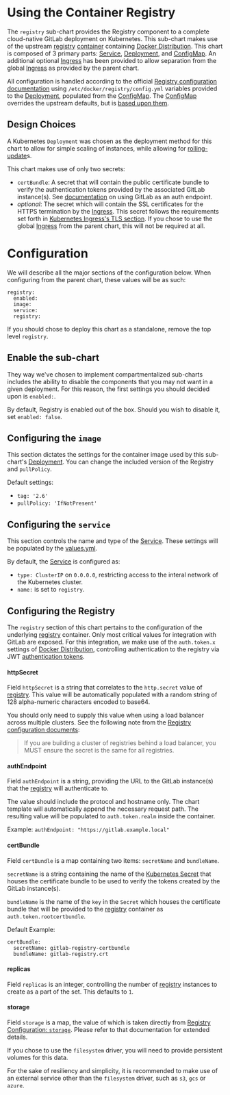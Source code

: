 # Using the Container Registry

The `registry` sub-chart provides the Registry component to a complete cloud-native
GitLab deployment on Kubernetes. This sub-chart makes use of the upstream [registry][]
[container][docker-distribution-library] containing [Docker Distribution][docker-distribution]. This chart is composed of 3 primary parts: [Service][], [Deployment][], and [ConfigMap][]. An additional optional [Ingress][] has been
provided to allow separation from the global [Ingress](../README.md#ingress) as provided by the parent chart.

All configuration is handled according to the official [Registry configuration documentation][docker-distribution-config-docs]
using `/etc/docker/registry/config.yml` variables provided to the [Deployment][], populated from the [ConfigMap][]. The [ConfigMap][] overrides the upstream defaults, but is [based upon them][registry-config].

## Design Choices

A Kubernetes `Deployment` was chosen as the deployment method for this chart to
allow for simple scaling of instances, while allowing for [rolling-update](https://kubernetes.io/docs/user-guide/kubectl/v1.7/#rolling-update)s.

This chart makes use of only two secrets:
- `certBundle`: A secret that will contain the public certificate bundle to verify
the authentication tokens provided by the associated GitLab instance(s). See
[documentation](https://docs.gitlab.com/ee/administration/container_registry.html#disable-container-registry-but-use-gitlab-as-an-auth-endpoint) on using GitLab as an auth endpoint.
- *optional*: The secret which will contain the SSL certificates for the HTTPS
termination by the [Ingress][]. This secret follows the requirements set forth in
[Kubernetes Ingress's TLS section][kubernetes-ingress]. If you chose to use
the global [Ingress](../README.md#ingress) from the parent chart, this will not
be required at all.

# Configuration

We will describe all the major sections of the configuration below. When configuring from the parent chart, these values will be as such:

```
registry:
  enabled:
  image:
  service:
  registry:
```

If you should chose to deploy this chart as a standalone, remove the top level `registry`.

## Enable the sub-chart

They way we've chosen to implement compartmentalized sub-charts includes the ability to disable the components that you may not want in a given deployment. For this reason, the first settings you should decided upon is `enabled:`.

By default, Registry is enabled out of the box. Should you wish to disable it,
set `enabled: false`.

## Configuring the `image`

This section dictates the settings for the container image used by this sub-chart's [Deployment][]. You can change the included version of the Registry and `pullPolicy`.

Default settings:
- `tag: '2.6'`
- `pullPolicy: 'IfNotPresent'`

## Configuring the `service`

This section controls the name and type of the [Service][]. These settings will
be populated by the [values.yml][].

By default, the [Service][] is configured as:
- `type: ClusterIP` on `0.0.0.0`, restricting access to the interal network of the Kubernetes cluster.
- `name:` is set to `registry`.

## Configuring the Registry

The `registry` section of this chart pertains to the configuration of the underlying
[registry][] container. Only most critical values for integration with GitLab are
exposed. For this integration, we make use of the `auth.token.x` settings of
[Docker Distribution][docker-distribution], controlling authentication to the registry via JWT
 [authentication tokens](https://docs.docker.com/registry/spec/auth/token/).

#### httpSecret

Field `httpSecret` is a string that correlates to the `http.secret` value of [registry][].
This value will be automatically populated with a random string of 128 alpha-numeric
characters encoded to base64.

You should only need to supply this value when using a load balancer across
multiple clusters. See the following note from the [Registry configuration documents][docker-distribution-config-docs]:

> If you are building a cluster of registries behind a load balancer, you MUST ensure the secret is the same for all registries.

#### authEndpoint

Field `authEndpoint` is a string, providing the URL to the GitLab instance(s) that the [registry][] will authenticate to.

The value should include the protocol and hostname only. The chart template will automatically append the necessary request path. The resulting value will be populated to `auth.token.realm` inside the container.

Example: `authEndpoint: "https://gitlab.example.local"`

#### certBundle

Field `certBundle` is a map containing two items: `secretName` and `bundleName`.

`secretName` is a string containing the name of the [Kubernetes Secret][kubernetes-secret] that houses the certificate bundle to be used to verify the tokens created by the GitLab instance(s).

`bundleName` is the name of the `key` in the `Secret` which houses the certificate
bundle that will be provided to the [registry][] container as `auth.token.rootcertbundle`.

Default Example:
```
certBundle:
  secretName: gitlab-registry-certbundle
  bundleName: gitlab-registry.crt
```

#### replicas

Field `replicas` is an integer, controlling the number of [registry][] instances to create as a part of the set. This defaults to `1`.

#### storage

Field `storage` is a map, the value of which is taken directly from [Registry Configuration: `storage`](https://docs.docker.com/registry/configuration/#storage). Please refer to that documentation for extended details.

If you chose to use the `filesystem` driver, you will need to provide persistent volumes for this data.

For the sake of resiliency and simplicity, it is recommended to make use of an
external service other than the `filesystem` driver, such as `s3`, `gcs` or `azure`.


[registry]: https://hub.docker.com/_/registry/
[docker-distribution]: https://github.com/docker/distribution
[docker-distribution-library]: https://github.com/docker/distribution-library-image
[docker-distribution-config-docs]: https://docs.docker.com/registry/configuration
[registry-config]: https://github.com/docker/distribution-library-image/blob/master/registry/config-example.yml

[Service]: ../../charts/registry/templates/service.yaml
[Deployment]: ../../charts/registry/templates/deployment.yaml
[ConfigMap]: ../../charts/registry/templates/registry-configmap.yaml
[Ingress]: ../../charts/registry/templates/ingress.yaml
[values.yml]: ../../charts/registry/values.yml

[kubernetes-ingress]: https://kubernetes.io/docs/concepts/services-networking/ingress/#tls
[kubernetes-secret]: https://kubernetes.io/docs/concepts/configuration/secret/
[helm]: https://helm.sh
[kubernetes-ingress-nginx-configuration]: https://github.com/kubernetes/ingress/blob/master/controllers/nginx/configuration.md
